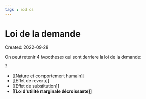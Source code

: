 ```yaml
---
tags : mod cs
---
```

# Loi de la demande
Created: 2022-09-28

On peut retenir 4 hypotheses qui sont derriere la loi de la demande:

?
- [[Nature et comportement humain]]
- [[Effet de revenu]]
- [[Effet de substitution]]
- **[[Loi d'utilité marginale décroissante]]** 